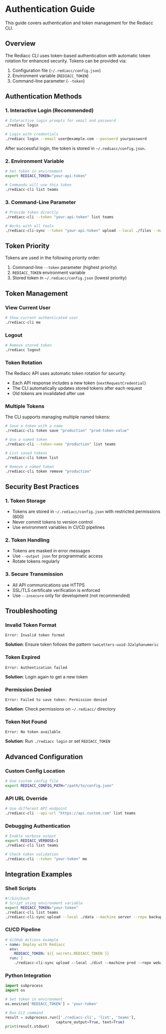 # Authentication Guide

This guide covers authentication and token management for the Rediacc CLI.

## Overview

The Rediacc CLI uses token-based authentication with automatic token rotation for enhanced security. Tokens can be provided via:
1. Configuration file (`~/.rediacc/config.json`)
2. Environment variable (`REDIACC_TOKEN`)
3. Command-line parameter (`--token`)

## Authentication Methods

### 1. Interactive Login (Recommended)

```bash
# Interactive login prompts for email and password
./rediacc login

# Login with credentials
./rediacc login --email user@example.com --password yourpassword
```

After successful login, the token is stored in `~/.rediacc/config.json`.

### 2. Environment Variable

```bash
# Set token in environment
export REDIACC_TOKEN="your-api-token"

# Commands will use this token
./rediacc-cli list teams
```

### 3. Command-Line Parameter

```bash
# Provide token directly
./rediacc-cli --token "your-api-token" list teams

# Works with all tools
./rediacc-cli-sync --token "your-api-token" upload --local ./files --machine server --repo data
```

## Token Priority

Tokens are used in the following priority order:
1. Command-line `--token` parameter (highest priority)
2. `REDIACC_TOKEN` environment variable
3. Stored token in `~/.rediacc/config.json` (lowest priority)

## Token Management

### View Current User

```bash
# Show current authenticated user
./rediacc-cli me
```

### Logout

```bash
# Remove stored token
./rediacc logout
```

### Token Rotation

The Rediacc API uses automatic token rotation for security:
- Each API response includes a new token (`nextRequestCredential`)
- The CLI automatically updates stored tokens after each request
- Old tokens are invalidated after use

### Multiple Tokens

The CLI supports managing multiple named tokens:

```bash
# Save a token with a name
./rediacc-cli token save "production" "prod-token-value"

# Use a named token
./rediacc-cli --token-name "production" list teams

# List saved tokens
./rediacc-cli token list

# Remove a named token
./rediacc-cli token remove "production"
```

## Security Best Practices

### 1. Token Storage
- Tokens are stored in `~/.rediacc/config.json` with restricted permissions (600)
- Never commit tokens to version control
- Use environment variables in CI/CD pipelines

### 2. Token Handling
- Tokens are masked in error messages
- Use `--output json` for programmatic access
- Rotate tokens regularly

### 3. Secure Transmission
- All API communications use HTTPS
- SSL/TLS certificate verification is enforced
- Use `--insecure` only for development (not recommended)

## Troubleshooting

### Invalid Token Format
```
Error: Invalid token format
```
**Solution**: Ensure token follows the pattern `twoLetters-uuid-32alphanumeric`

### Token Expired
```
Error: Authentication failed
```
**Solution**: Login again to get a new token

### Permission Denied
```
Error: Failed to save token: Permission denied
```
**Solution**: Check permissions on `~/.rediacc/` directory

### Token Not Found
```
Error: No token available
```
**Solution**: Run `./rediacc login` or set `REDIACC_TOKEN`

## Advanced Configuration

### Custom Config Location

```bash
# Use custom config file
export REDIACC_CONFIG_PATH="/path/to/config.json"
```

### API URL Override

```bash
# Use different API endpoint
./rediacc-cli --api-url "https://api.custom.com" list teams
```

### Debugging Authentication

```bash
# Enable verbose output
export REDIACC_VERBOSE=1
./rediacc-cli list teams

# Check token validation
./rediacc-cli --token "your-token" me
```

## Integration Examples

### Shell Scripts
```bash
#!/bin/bash
# Script using environment variable
export REDIACC_TOKEN="your-token"
./rediacc-cli list teams
./rediacc-cli-sync upload --local ./data --machine server --repo backup
```

### CI/CD Pipeline
```yaml
# GitHub Actions example
- name: Deploy with Rediacc
  env:
    REDIACC_TOKEN: ${{ secrets.REDIACC_TOKEN }}
  run: |
    ./rediacc-cli-sync upload --local ./dist --machine prod --repo webapp
```

### Python Integration
```python
import subprocess
import os

# Set token in environment
os.environ['REDIACC_TOKEN'] = 'your-token'

# Run CLI command
result = subprocess.run(['./rediacc-cli', 'list', 'teams'], 
                       capture_output=True, text=True)
print(result.stdout)
```